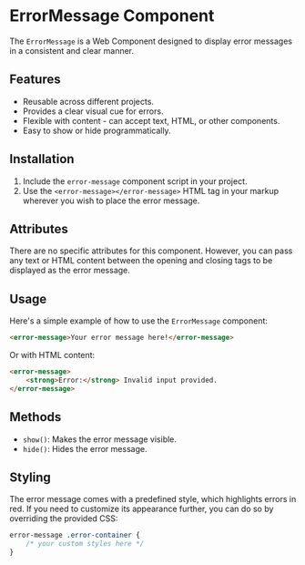 # ErrorMessage Component

The `ErrorMessage` is a Web Component designed to display error messages in a consistent and clear manner.

## Features

- Reusable across different projects.
- Provides a clear visual cue for errors.
- Flexible with content - can accept text, HTML, or other components.
- Easy to show or hide programmatically.

## Installation

1. Include the `error-message` component script in your project.
2. Use the `<error-message></error-message>` HTML tag in your markup wherever you wish to place the error message.

## Attributes

There are no specific attributes for this component. However, you can pass any text or HTML content between the opening and closing tags to be displayed as the error message.

## Usage

Here's a simple example of how to use the `ErrorMessage` component:

```html
<error-message>Your error message here!</error-message>
```

Or with HTML content:

```html
<error-message>
    <strong>Error:</strong> Invalid input provided.
</error-message>
```

## Methods

- `show()`: Makes the error message visible.
- `hide()`: Hides the error message.

## Styling

The error message comes with a predefined style, which highlights errors in red. If you need to customize its appearance further, you can do so by overriding the provided CSS:

```css
error-message .error-container {
    /* your custom styles here */
}
```